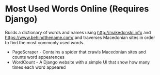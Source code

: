 # Most Used Words Online (Requires Django)
Builds a dictionary of words and names using http://makedonski.info and https://www.behindthename.com/ and traverses Macedonian sites in order to find the most commonly used words.

- PageScraper - Contains a spider that crawls Macedonian sites and counts word appearences
- WordCount - A Django website with a simple UI that show how many times each word appeared

